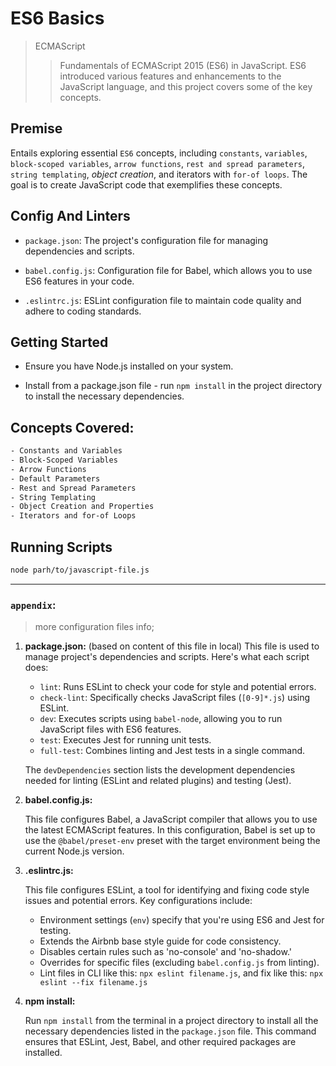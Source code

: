 # ES6 Basics
> ECMAScript  
>> Fundamentals of ECMAScript 2015 (ES6) in JavaScript. ES6 introduced various features and enhancements to the JavaScript language, and this project covers some of the key concepts.


## Premise

Entails exploring essential `ES6` concepts, including `constants`, `variables`, `block-scoped variables`, `arrow functions`, `rest and spread parameters`, `string templating`, *object creation*, and iterators with `for-of loops`. The goal is to create JavaScript code that exemplifies these concepts.

## Config And Linters

- `package.json`: The project's configuration file for managing dependencies and scripts.

- `babel.config.js`: Configuration file for Babel, which allows you to use ES6 features in your code.

- `.eslintrc.js`: ESLint configuration file to maintain code quality and adhere to coding standards.

## Getting Started

- Ensure you have Node.js installed on your system.

- Install from a package.json file - run `npm install` in the project directory to install the necessary dependencies.

## Concepts Covered:

```bash
- Constants and Variables
- Block-Scoped Variables
- Arrow Functions
- Default Parameters
- Rest and Spread Parameters
- String Templating
- Object Creation and Properties
- Iterators and for-of Loops
```

## Running Scripts

```bash
node parh/to/javascript-file.js
```

---
### `appendix`:
> more configuration files info;


1. **package.json:**
   (based on content of this file in local)
   This file is used to manage project's dependencies and scripts. Here's what each script does:

   - `lint`: Runs ESLint to check your code for style and potential errors.
   - `check-lint`: Specifically checks JavaScript files (`[0-9]*.js`) using ESLint.
   - `dev`: Executes scripts using `babel-node`, allowing you to run JavaScript files with ES6 features.
   - `test`: Executes Jest for running unit tests.
   - `full-test`: Combines linting and Jest tests in a single command.

   The `devDependencies` section lists the development dependencies needed for linting (ESLint and related plugins) and testing (Jest).

2. **babel.config.js:**

   This file configures Babel, a JavaScript compiler that allows you to use the latest ECMAScript features. In this configuration, Babel is set up to use the `@babel/preset-env` preset with the target environment being the current Node.js version.

3. **.eslintrc.js:**

   This file configures ESLint, a tool for identifying and fixing code style issues and potential errors. Key configurations include:

   - Environment settings (`env`) specify that you're using ES6 and Jest for testing.
   - Extends the Airbnb base style guide for code consistency.
   - Disables certain rules such as 'no-console' and 'no-shadow.'
   - Overrides for specific files (excluding `babel.config.js` from linting).
   - Lint files in CLI like this: `npx eslint filename.js`, and fix like this: `npx eslint --fix filename.js`

4. **npm install:**

   Run `npm install` from the terminal in a project directory to install all the necessary dependencies listed in the `package.json` file. This command ensures that ESLint, Jest, Babel, and other required packages are installed.

